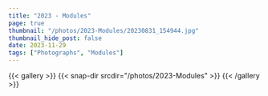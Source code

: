 ```yaml
---
title: "2023 - Modules"
page: true
thumbnail: "/photos/2023-Modules/20230831_154944.jpg"
thumbnail_hide_post: false
date: 2023-11-29
tags: ["Photographs", "Modules"]
---
```



{{< gallery >}}
  {{< snap-dir srcdir="/photos/2023-Modules" >}}
{{< /gallery >}}